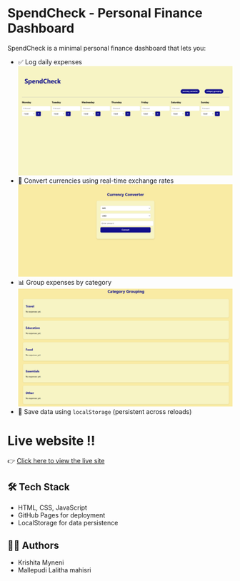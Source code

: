 # SpendCheck - Personal Finance Dashboard


SpendCheck is a minimal personal finance dashboard that lets you:

- ✅ Log daily expenses
   ![SpendCheck Homempage](https://github.com/KrishitaMyneni/SpendCheck/blob/main/Screenshot%202025-08-02%20200453.png)
- 🔁 Convert currencies using real-time exchange rates
   ![SpendCheck Currency converter](https://github.com/KrishitaMyneni/SpendCheck/blob/main/Screenshot%202025-08-02%20200531.png)
- 📊 Group expenses by category
  ![SpendCheck Grouped expenses](https://github.com/KrishitaMyneni/SpendCheck/blob/main/Screenshot%202025-08-02%20200553.png)
- 💾 Save data using `localStorage` (persistent across reloads)


# Live website !!
👉 [Click here to view the live site](https://krishitamyneni.github.io/SpendCheck/)



## 🛠️ Tech Stack

- HTML, CSS, JavaScript
- GitHub Pages for deployment
- LocalStorage for data persistence



## 🙋‍♀️ Authors
- Krishita Myneni
- Mallepudi Lalitha mahisri
